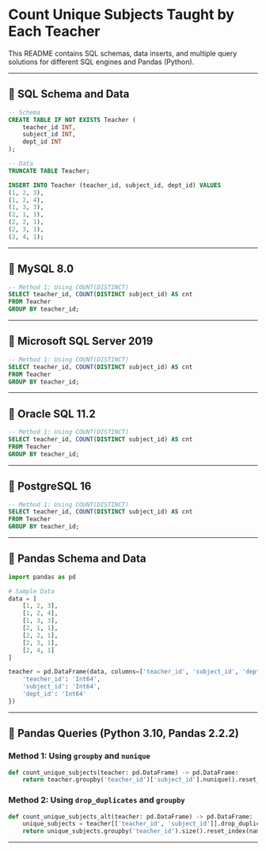# Count Unique Subjects Taught by Each Teacher

This README contains SQL schemas, data inserts, and multiple query solutions for different SQL engines and Pandas (Python).

---

## 🔢 SQL Schema and Data

```sql
-- Schema
CREATE TABLE IF NOT EXISTS Teacher (
    teacher_id INT,
    subject_id INT,
    dept_id INT
);

-- Data
TRUNCATE TABLE Teacher;

INSERT INTO Teacher (teacher_id, subject_id, dept_id) VALUES
(1, 2, 3),
(1, 2, 4),
(1, 3, 3),
(2, 1, 1),
(2, 2, 1),
(2, 3, 1),
(2, 4, 1);
```

---

## 🐬 MySQL 8.0

```sql
-- Method 1: Using COUNT(DISTINCT)
SELECT teacher_id, COUNT(DISTINCT subject_id) AS cnt
FROM Teacher
GROUP BY teacher_id;
```

---

## 💾 Microsoft SQL Server 2019

```sql
-- Method 1: Using COUNT(DISTINCT)
SELECT teacher_id, COUNT(DISTINCT subject_id) AS cnt
FROM Teacher
GROUP BY teacher_id;
```

---

## 🍊 Oracle SQL 11.2

```sql
-- Method 1: Using COUNT(DISTINCT)
SELECT teacher_id, COUNT(DISTINCT subject_id) AS cnt
FROM Teacher
GROUP BY teacher_id;
```

---

## 🐘 PostgreSQL 16

```sql
-- Method 1: Using COUNT(DISTINCT)
SELECT teacher_id, COUNT(DISTINCT subject_id) AS cnt
FROM Teacher
GROUP BY teacher_id;
```

---

## 🐼 Pandas Schema and Data

```python
import pandas as pd

# Sample Data
data = [
    [1, 2, 3],
    [1, 2, 4],
    [1, 3, 3],
    [2, 1, 1],
    [2, 2, 1],
    [2, 3, 1],
    [2, 4, 1]
]

teacher = pd.DataFrame(data, columns=['teacher_id', 'subject_id', 'dept_id']).astype({
    'teacher_id': 'Int64',
    'subject_id': 'Int64',
    'dept_id': 'Int64'
})
```

---

## 🐼 Pandas Queries (Python 3.10, Pandas 2.2.2)

### Method 1: Using `groupby` and `nunique`

```python
def count_unique_subjects(teacher: pd.DataFrame) -> pd.DataFrame:
    return teacher.groupby('teacher_id')['subject_id'].nunique().reset_index(name='cnt')
```

### Method 2: Using `drop_duplicates` and `groupby`

```python
def count_unique_subjects_alt(teacher: pd.DataFrame) -> pd.DataFrame:
    unique_subjects = teacher[['teacher_id', 'subject_id']].drop_duplicates()
    return unique_subjects.groupby('teacher_id').size().reset_index(name='cnt')
```

---
